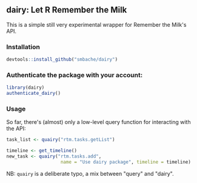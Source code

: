 ## dairy: Let R Remember the Milk

This is a simple still very experimental wrapper for Remember the Milk's API.

### Installation
```R
devtools::install_github("smbache/dairy")
```

### Authenticate the package with your account:
```R
library(dairy)
authenticate_dairy() 
```

### Usage
So far, there's (almost) only a low-level query function for interacting
with the API:
```R
task_list <- quairy("rtm.tasks.getList")

timeline <- get_timeline()
new_task <- quairy("rtm.tasks.add",
                    name = "Use dairy package", timeline = timeline)
```

NB: `quairy` is a deliberate typo, a mix between "query" and "dairy".
